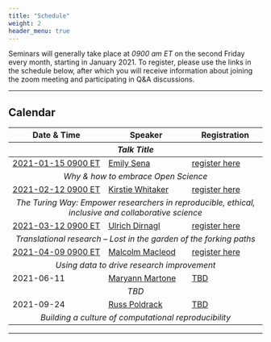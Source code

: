 ```yaml
---
title: "Schedule"
weight: 2
header_menu: true
---
```


Seminars will generally take place at *0900 am ET* on the second Friday every month, starting in January 2021. To register, please use the links in the schedule below, after which you will receive information about joining the zoom meeting and participating in Q&A discussions.

---

## Calendar

<table>
<thead>
<tr>
<th>Date & Time</th>
<th>Speaker</th>
<th>Registration</th>
</tr>
<tr>
<th colspan = 3><center><em>Talk Title</em></center></th>
</tr>
</thead>
<tbody>
<tr>
<td><a href="https://arewemeetingyet.com/New%20York/2021-01-15/09:00">2021-01-15 0900 ET</a></td>
<td><a href="#emily-sena">Emily Sena</a></td>
<td><a href="https://ufl.libcal.com/calendar/HSCLWorkshops/2021-01-15_Emily-Sena-seminar">register here</a></td>
</tr>
<tr>
<td colspan=3><center>
<em>Why & how to embrace Open Science</em>
</center></td>
</tr>
<tr>
<td><a href="https://arewemeetingyet.com/New%20York/2021-02-12/09:00">2021-02-12 0900 ET</a></td>
<td><a href="#kirstie-whitaker">Kirstie Whitaker</a></td>
<td><a href="https://ufl.libcal.com/calendar/HSCLWorkshops/2021-02-12_Kirstie-Whitaker-seminar">register here</a></td>
</tr>
<tr>
<td colspan=3><center>
<em>The Turing Way: Empower researchers in reproducible, ethical, inclusive and collaborative science</em>
</center></td>
</tr>
<tr>
<td><a href="https://arewemeetingyet.com/New%20York/2021-03-12/09:00">2021-03-12 0900 ET</a></td>
<td><a href="#ulrich-dirnagl">Ulrich Dirnagl</a></td>
<td><a href="https://ufl.libcal.com/calendar/HSCLWorkshops/2021-03-12_Ulrich-Dirnagl-seminar">register here</a></td>
</tr>
<tr>
<td colspan=3><center>
<em>Translational research – Lost in the garden of the forking paths</em>
</center></td>
</tr>
<tr>
<td><a href="https://arewemeetingyet.com/New%20York/2021-04-09/09:00">2021-04-09 0900 ET</a></td>
<td><a href="#malcolm-macleod">Malcolm Macleod</a></td>
<td><a href="https://ufl.libcal.com/calendar/HSCLWorkshops/2021-04-09_Malcolm-Macleod-seminar">register here</a></td>
</tr>
<tr>
<td colspan=3><center>
<em>Using data to drive research improvement</em>
</center></td>
</tr>
<tr>
<td>2021-06-11</td>
<td><a href="#maryann-martone">Maryann Martone</a></td>
<td><a href="">TBD</a></td>
</tr>
<tr>
<td colspan=3><center>
<em>TBD</em>
</center></td>
</tr>
<tr>
<td>2021-09-24</td>
<td><a href="#russ-poldrack">Russ Poldrack</a></td>
<td><a href="">TBD</a></td>
</tr>
<tr>
<td colspan=3><center>
<em>Building a culture of computational reproducibility</em>
</center></td>
</tr>
</tbody>
</table>


---


